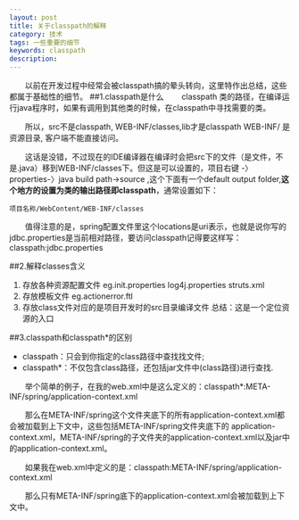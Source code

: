 ```yaml
---
layout: post
title: 关于classpath的解释
category: 技术
tags: 一些重要的细节
keywords: classpath
description: 
---
```


　　以前在开发过程中经常会被classpath搞的晕头转向，这里特作出总结，这些都属于基础性的细节。
##1.classpath是什么
　　classpath 类的路径，在编译运行java程序时，如果有调用到其他类的时候，在classpath中寻找需要的类。

　　所以，src不是classpath, WEB-INF/classes,lib才是classpath
WEB-INF/ 是资源目录, 客户端不能直接访问。

　　这话是没错，不过现在的IDE编译器在编译时会把src下的文件（是文件，不是.java）移到WEB-INF/classes下。但这是可以设置的，项目右键 -〉properties-〉java build path->source ,这个下面有一个default output folder,**这个地方的设置为类的输出路径即classpath**，通常设置如下：

	项目名称/WebContent/WEB-INF/classes 

　　值得注意的是，spring配置文件里这个locations是uri表示，也就是说你写的jdbc.properties是当前相对路径，要访问classpath记得要这样写：<value>classpath:jdbc.properties</value>

##2.解释classes含义
1. 存放各种资源配置文件 eg.init.properties log4j.properties struts.xml
2. 存放模板文件 eg.actionerror.ftl
3. 存放class文件对应的是项目开发时的src目录编译文件
总结：这是一个定位资源的入口

##3.classpath和classpath*的区别 
* classpath：只会到你指定的class路径中查找找文件;
* classpath*：不仅包含class路径，还包括jar文件中(class路径)进行查找.

　　举个简单的例子，在我的web.xml中是这么定义的：classpath*:META-INF/spring/application-context.xml

　　那么在META-INF/spring这个文件夹底下的所有application-context.xml都会被加载到上下文中，这些包括META-INF/spring文件夹底下的 application-context.xml，META-INF/spring的子文件夹的application-context.xml以及jar中的application-context.xml。

　　如果我在web.xml中定义的是：classpath:META-INF/spring/application-context.xml

　　那么只有META-INF/spring底下的application-context.xml会被加载到上下文中。
　　




